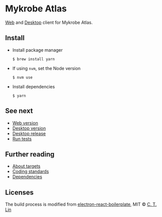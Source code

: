 # Mykrobe Atlas

[Web](docs/web.md) and [Desktop](docs/desktop.md) client for Mykrobe Atlas.

## Install

* Install package manager

	```
	$ brew install yarn
	```

* If using `nvm`, set the Node version

	```
	$ nvm use
	```

* Install dependencies

	```
	$ yarn
	```

## See next

- [Web version](docs/web.md)
- [Desktop version](docs/desktop.md)
- [Desktop release](docs/desktop-release.md)
- [Run tests](docs/testing.md)

## Further reading

- [About targets](docs/targets.md)
- [Coding standards](docs/coding-standards.md)
- [Dependencies](docs/dependencies.md)

## Licenses

The build process is modified from [electron-react-boilerplate](https://github.com/chentsulin/electron-react-boilerplate), MIT © [C. T. Lin](https://github.com/chentsulin)
